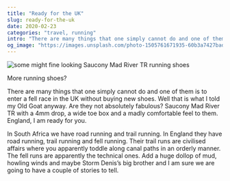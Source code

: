 ```yaml
---
title: "Ready for the UK"
slug: ready-for-the-uk
date: 2020-02-23
categories: "travel, running"
intro: "There are many things that one simply cannot do and one of them is to enter a fell race in the UK without buying new shoes."
og_image: "https://images.unsplash.com/photo-1505761671935-60b3a7427bad?ixlib=rb-1.2.1&ixid=eyJhcHBfaWQiOjExNjk0OX0&w=1200&h=630&fit=crop"
---
```


<img src="https://res.cloudinary.com/dy6grlu8z/image/upload/f_auto/v1582342619/gthdcuxt4dmn88onvg99.jpg" alt="some might fine looking Saucony Mad River TR running shoes">

More running shoes?

There are many things that one simply cannot do and one of them is to enter a fell race in the UK without buying new shoes. Well that is what I told my Old Goat anyway. Are they not absolutely fabulous? Saucony Mad River TR with a 4mm drop, a wide toe box and a madly comfortable feel to them. England, I am ready for you.

In South Africa we have road running and trail running. In England they have road running, trail running and fell running. Their trail runs are civilised affairs where you apparently toddle along canal paths in an orderly manner. The fell runs are apparently the technical ones. Add a huge dollop of mud, howling winds and maybe Storm Denis’s big brother and I am sure we are going to have a couple of stories to tell.
